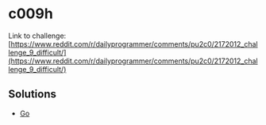 # c009h

Link to challenge: [https://www.reddit.com/r/dailyprogrammer/comments/pu2c0/2172012_challenge_9_difficult/](https://www.reddit.com/r/dailyprogrammer/comments/pu2c0/2172012_challenge_9_difficult/)

## Solutions

* [Go](https://github.com/jimmynguyen/daily-programmer/blob/master/challenges/hard/c009h/go/)